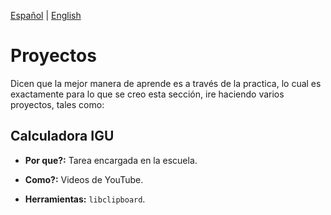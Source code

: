 [Español](Project-es.md) | [English](Project.md)
# Proyectos

Dicen que la mejor manera de aprende es a través de la practica, lo cual es
exactamente para lo que se creo esta sección, ire haciendo varios proyectos,
tales como:

## Calculadora IGU

- **Por que?:** Tarea encargada en la escuela.

- **Como?:** Videos de YouTube.

- **Herramientas:** ```libclipboard```.